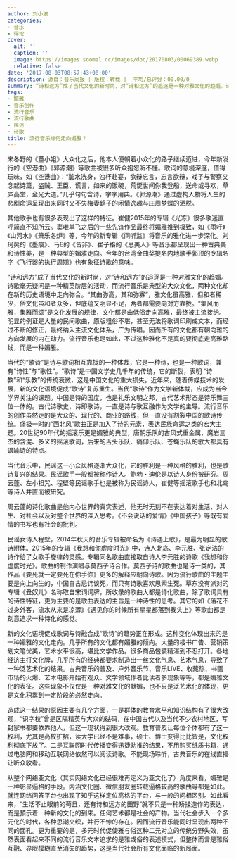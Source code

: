 ```yaml
---
author: 刘小波
categories:
- 音乐
- 评论
cover:
  alt: ''
  caption: ''
  image: https://images.soomal.cc/images/doc/20170803/00069389.webp
  relative: false
date: '2017-08-03T08:57:43+08:00'
description: 源自：音乐周报 | 版权：转载 |  平均/总评分：00.00/0
summary: “诗和远方”成了当代文化的新时尚，对“诗和远方”的追逐是一种对雅文化的趋媚。诗歌毫无疑问是一种精英阶层的活动，而流行音乐是典型的大众文化，两种文化却在新的历史语境中走向弥合……
tags:
- 媚雅
- 音乐创作
- 流行音乐
- 流行歌曲
- 民谣
- 诗歌
title: 流行音乐缘何走向媚雅？
---
```


宋冬野的《董小姐》大众化之后，他本人便朝着小众化的路子继续迈进，今年新发行的《空港曲》《郭源潮》等歌曲被很多听众抱怨听不懂。歌词的意境深邃，值得玩味，如《空港曲》：“脏水洗身，浊杯赴宴，欲辩忘言，忘言欲辩，戏子与警察又念起诗篇，盗贼、王臣、谎言，如来的饭碗，荒诞世间你我登船，送命或寻欢，草庐高堂，金光大道。”几乎句句含诗，字字用典。《郭源潮》通过虚构人物将人生的悲剧命运呈现出来同时又不失梅妻鹤子的闲情逸趣与庄周梦蝶的洒脱。

其他歌手也有很多表现出了这样的特征。崔健2015年的专辑《光冻》很多歌迷直呼简直不知所云。窦唯单飞之后的一些先锋作品最终将媚雅推到极致，如《雨吁》《山河水》《箫乐冬炉》等，今年的新专辑《间听监》将音乐的雅化进一步深化。刘珂矣的《墨痕》、马E的《皆非》、崔子格的《思美人》等音乐都呈现出一种古典美和诗性美，是一种典型的媚雅走向。今年的台湾金曲奖提名内地歌手郭顶的专辑名字《飞行器的执行周期》也有象征诗歌的意味。

“诗和远方”成了当代文化的新时尚，对“诗和远方”的追逐是一种对雅文化的趋媚。诗歌毫无疑问是一种精英阶层的活动，而流行音乐是典型的大众文化，两种文化却在新的历史语境中走向弥合。“其曲弥高，其和弥寡”，雅文化虽高雅，但和者稀少，俗文化虽和者众多，但底蕴又明显不足，两者都需要向对方靠拢。“集风而雅，集雅而颂”是文化发展的规律，文化都是由低俗走向高雅，最终被主流接纳。明显的例证是大量的民间歌曲，原版粗俗不堪，甚至无法将歌词印刷成文本，而经过不断的修正，最终纳入主流文化体系，广为传唱。因而所有的文化都有朝向雅的方向发展的内在动力。流行音乐也是如此，不过这种雅化不是真的要彻底走高雅路线，而是一种媚雅。

当代的“歌诗”是诗与歌词相互靠拢的一种体裁，它是一种诗，也是一种歌词，兼有“诗性”与“歌性”。“歌诗”是中国文学史几千年的传统，它的断裂，表明 “诗教”和“乐教”的传统衰微，这是中国文化的重大损失。近年来，随着传媒技术的发展，新的文化语境促成“歌诗”复苏重生。当代“歌诗”作为文学新体裁，应成为当今学界关注的课题。中国是诗的国度，也是礼乐文明之邦，古代艺术形态是诗乐舞三位一体的。古代诗歌史，诗即歌诗，一直是诗与歌互融作为文学的主导。流行音乐的创作虽然走的是大众的、现代的、商业的路线，但一直没有割裂中国的歌诗传统。盛极一时的“西北风”歌曲正是加入了诗的元素，表达民族命运之类的宏大主题。20世纪90年代的摇滚乐更是媚雅的典型，唐朝乐队的古风式重金属、魔岩三杰的含混、多义的摇滚歌词，后来的舌头乐队、痛仰乐队、苍蝇乐队的歌大都具有讽喻诗的特点。

当代音乐中，民谣这一小众风格逐渐大众化，它的胜利是一种风格的胜利，也是歌诗复兴的结果。民谣歌手一般都被称作诗人。鲍勃・迪伦是以诗人身份被研究。周云蓬、左小祖咒、程壁等民谣歌手也是被称为民谣诗人，崔健等摇滚歌手也和北岛等诗人并置而被研究。

周云蓬的诗化歌曲是他内心世界的真实表述，他无时无刻不在表达着对生活、对人生、对社会以及对整个世界的深入思考。《不会说话的爱情》《中国孩子》等既有爱情的书写也有社会的批判。

民谣女诗人程壁，2014年秋天的音乐专辑被命名为《诗遇上歌》，是最为明显的歌诗附体。2015年的专辑《我想和你虚度时光》中，诗人北岛、李元胜、张定浩的诗作给了女歌手旋律的灵感。专辑同名歌曲直接取自诗人李元胜的诗歌《我想和你虚度时光》。歌曲的制作演唱与莫西子诗合作。莫西子诗的歌曲也是诗一类的，其作品《要死就一定要死在你手你》更多的解释应朝向诗歌。因为流行歌曲的主题主要是向上向生的，中国自古忌讳谈死，而只有诗歌喜欢思索生死。草东没有派对的专辑《丑奴儿》名称取自宋词词牌，所收录的歌曲大都是诗化歌曲，除了歌词具有的诗性特征，更为主要的是歌曲表达的主旨是一种诗性的思考。其它的如《落花不过身外客，流水从来是凉薄》《遇见你的时候所有星星都落到我头上》等歌曲都是刻意追求一种诗化的感觉。

新的文化语境促成歌词与诗融合成“歌诗”的趋势正在形成。这种变化体现出来的是一种媚雅的文化走向。几乎所有的文化都有媚雅的倾向。大量的楼书广告、营销策划文笔优美，艺术水平很高，堪比文学作品。很多商品包装精湛到不忍打开。各地经济主打文化牌，几乎所有的经典都要求制造出一丝文化气息、艺术气息，导致了一种泛艺术化的结果。古典音乐的普及、户外音乐节、音乐LIVE、收藏热、书画市场的火爆、艺术电影开始有观众、文学领域作者比读者多现象等等，都是媚雅文化的表征。这些现象不仅仅是一种对雅文化的献媚，也不只是泛艺术化的体现，更是文化积累到一定阶段的必然走向。

造成这一结果的原因主要有几个方面，一是群体的教育水平和知识结构有了很大改观，“识字权”曾是区隔精英与大众的砝码，在中国古代以及当代不少农村地区，写封家书都要依靠他人，但这一现状得到很大改观。教育普及让每位个体都有了这一权利，尤其是高校扩招，读大学已经不是难事，硕士、博士变得比比皆是，文化权利彻底下放了。二是互联网时代传播变得迅捷助推的结果，不用购买纸质书籍，通过电脑网和移动互联网络依然可以阅读诗歌。不能现场聆听，古典音乐的在线直播让听众收看。

从整个网络亚文化（其实网络文化已经很难再定义为亚文化了）角度来看，媚雅是一种彰显逼格的手段。内涵文化圈、微信朋友圈转载逼格较高的歌曲等都是如此。就连网络问答平台也出现了知乎这样定位高格的平台，与一般的问相区别。如此看来，“生活不止眼前的苟且，还有诗和远方的田野”就不只是一种矫揉造作的表达，而是预示着一种新的文化的到来。任何艺术都是社会的产物。当代社会步入一个多元化的时代，各种思潮交织，并行不悖的存在。因而流行音乐能同时呈现出两种不同的面孔。更为重要的是，多元时代促使雅与俗这种二元对立的传统分野失效，虽然表面看起来不同的流行音乐文本追求的是雅或俗的表述模式，但整体而言是雅俗互融、界限模糊直至消失的趋势，这是当代社会所有文化面临的新局面。